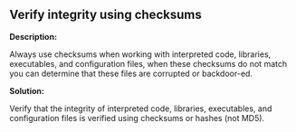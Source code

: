 
Verify integrity using checksums
-------

**Description:**

Always use checksums when working with interpreted code, libraries, executables, 
and configuration files, when these checksums do not match you can determine that 
these files are corrupted or backdoor-ed.


**Solution:**

Verify that the integrity of interpreted code, libraries, executables, and configuration
files is verified using checksums or hashes (not MD5).
